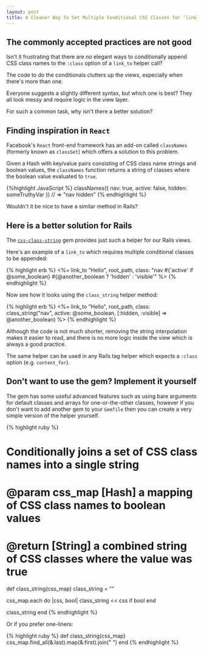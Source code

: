 ```yaml
---
layout: post
title: A Cleaner Way To Set Multiple Conditional CSS Classes for 'link_to' 
---
```


## The commonly accepted practices are not good

Isn't it frustrating that there are _no_ elegant ways to conditionally append CSS class names to the `:class` option of a `link_to` helper call?

The code to do the conditionals clutters up the views, especially when there's more than one.

Everyone suggests a slightly different syntax, but which one is best? 
They all look messy and require logic in the view layer.

For such a common task, why isn't there a better solution?

## Finding inspiration in `React`

Facebook's `React` front-end framework has an add-on called `classNames` (formerly known as `classSet`) which offers a solution to this problem.

Given a Hash with key/value pairs consisting of CSS class name strings and boolean values, the `classNames` function returns a string of classes where the boolean value evaluated to `true`.

{%highlight JavaScript %}
classNames({ nav: true, active: false, hidden: someTruthyVar })
// => "nav hidden"
{% endhighlight %}

Wouldn't it be nice to have a similar method in Rails?

## Here is a better solution for Rails

The [`css-class-string`](https://github.com/nLight/css-class-string) gem provides just such a helper for our Rails views. 

Here's an example of a `link_to` which requires multiple conditional classes to be appended:

{% highlight erb %}
<%= link_to "Hello", root_path, class: "nav #{'active' if @some_boolean} #{@another_boolean ? 'hidden' : 'visible'" %>
{% endhighlight %}

Now see how it looks using the `class_string` helper method:

{% highlight erb %}
<%= link_to "Hello", root_path, class: class_string("nav", active: @some_boolean, [:hidden, :visible] => @another_boolean) %>
{% endhighlight %}

Although the code is not much shorter, removing the string interpolation makes it easier to read, and there is no more logic inside the view which is always a good practice.

The same helper can be used in any Rails tag helper which expects a `:class` option (e.g. `content_for`). 

## Don't want to use the gem? Implement it yourself

The gem has some useful advanced features such as using bare arguments for default classes and arrays for one-or-the-other classes,
however if you don't want to add another gem to your `Gemfile` then you can create a very simple version of the helper yourself.

{% highlight ruby %}
# Conditionally joins a set of CSS class names into a single string
# 
# @param css_map [Hash] a mapping of CSS class names to boolean values
# @return [String] a combined string of CSS classes where the value was true
def class_string(css_map)
  class_string = ""

  css_map.each do |css, bool|
    class_string << css if bool
  end
  
  class_string
end
{% endhighlight %}

Or if you prefer one-liners:

{% highlight ruby %}
def class_string(css_map)
  css_map.find_all(&:last).map(&:first).join(" ")
end
{% endhighlight %}

